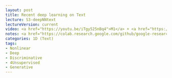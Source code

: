```yaml
---
layout: post
title: Recent deep learning on Text
lecture: S3-deepNNtext
lectureVersion: current
video: <a href="https://youtu.be/iTgy525nBq4">M1</a> + <a href="https://youtu.be/w22S24kFMmA">M2</a> 
notes: <a href="https://colab.research.google.com/github/google-research/bert/blob/master/predicting_movie_reviews_with_bert_on_tf_hub.ipynb">Keras Notebook on DNN text </a> 
categories: 1D (Text)
tags:
- Nonlinear
- Deep
- Discriminative
- 4Unsupervised
- Generative
---
```

